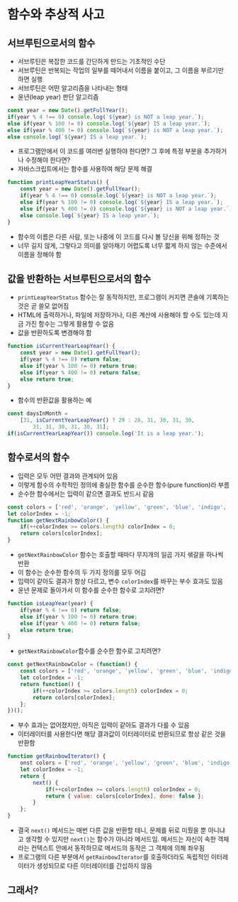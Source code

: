# 함수와 추상적 사고

## 서브루틴으로서의 함수
- 서브루틴은 복잡한 코드를 간단하게 만드는 기초적인 수단
- 서브루틴은 반복되는 작업의 일부를 떼어내서 이름을 붙이고, 그 이름을 부르기만 하면 실행
- 서브루틴은 어떤 알고리즘을 나타내는 형태
- 윤년(leap year) 판단 알고리즘
```javascript
const year = new Date().getFullYear();
if(year % 4 !== 0) console.log(`${year} is NOT a leap year.`);
else if(year % 100 != 0) console.log(`${year} IS a leap year.`);
else if(year % 400 != 0) console.log(`${year} is NOT a leap year.`);
else console.log(`${year} IS a leap year.`);
```
- 프로그램안에서 이 코드를 여러번 실행하야 한다면? 그 후에 특정 부분을 추가하거나 수정해야 한다면?
- 자바스크립트에서는 함수를 사용하여 해당 문제 해결
```javascript
function printLeapYearStatus() {
    const year = new Date().getFullYear();
    if(year % 4 !== 0) console.log(`${year} is NOT a leap year.`);
    else if(year % 100 != 0) console.log(`${year} IS a leap year.`);
    else if(year % 400 != 0) console.log(`${year} is NOT a leap year.`);
    else console.log(`${year} IS a leap year.`);
}
```
- 함수의 이름은 다른 사람, 또는 나중에 이 코드를 다시 볼 당신을 위해 정하는 것
- 너무 길지 않게, 그렇다고 의미를 알아채기 어렵도록 너무 짧게 하지 않는 수준에서 이름을 정해야 함

## 값을 반환하는 서브루틴으로서의 함수
- `printLeapYearStatus` 함수는 잘 동작하지만, 프로그램이 커지면 콘솔에 기록하는 것은 곧 쓸모 없어짐
- HTML에 출력하거나, 파일에 저장하거나, 다른 계산에 사용해야 할 수도 있는데 지금 가진 함수는 그렇게 활용할 수 없음
- 값을 반환하도록 변경해야 함
```javascript
function isCurrentYearLeapYear() {
    const year = new Date().getFullYear();
    if(year % 4 !== 0) return false;
    else if(year % 100 != 0) return true;
    else if(year % 400 != 0) return false;
    else return true;
}
```
- 함수의 반환값을 활용하는 예
```javascript
const daysInMonth = 
    [31, isCurrentYearLeapYear() ? 29 : 28, 31, 30, 31, 30, 
        31, 31, 30, 31, 30, 31];
if(isCurrentYearLeapYear()) console.log('It is a leap year.');
```

## 함수로서의 함수
- 입력은 모두 어떤 결과와 관계되어 있음
- 이렇게 함수의 수학적인 정의에 충실한 함수를 순수한 함수(pure function)라 부름
- 순수한 함수에서는 입력이 같으면 결과도 반드시 같음
```javascript
const colors = ['red', 'orange', 'yellow', 'green', 'blue', 'indigo', 'violet'];
let colorIndex = -1;
function getNextRainbowColor() {
    if(++colorIndex >= colors.length) colorIndex = 0;
    return colors[colorIndex];
}
```
- `getNextRainbowColor` 함수는 호출할 때마다 무지개의 일곱 가지 샊갈을 하나씩 반환
- 이 함수는 순수한 함수의 두 가지 정의를 모두 어김
- 입력이 같아도 결과가 항상 다르고, 변수 `colorIndex`를 바꾸는 부수 효과도 있음
- 윤년 문제로 돌아가서 이 함수를 순수한 함수로 고치려면?
```javascript
function isLeapYear(year) {
    if(year % 4 !== 0) return false;
    else if(year % 100 != 0) return true;
    else if(year % 400 != 0) return false;
    else return true;
}
```
- `getNextRainbowColor`함수를 순수한 함수로 고치려면?
```javascript
const getNextRainbowColor = (function() {
    const colors = ['red', 'orange', 'yellow', 'green', 'blue', 'indigo', 'violet'];
    let colorIndex = -1;
    return function() {
        if(++colorIndex >= colors.length) colorIndex = 0;
        return colors[colorIndex];
    };
})();
```
- 부수 효과는 없어졌지만, 아직은 입력이 같아도 결과가 다를 수 있음
- 이터레이터를 사용한다면 해당 결과값이 이터레이터로 반환되므로 항상 같은 것을 반환함
```javascript
function getRainbowIterator() {
    onst colors = ['red', 'orange', 'yellow', 'green', 'blue', 'indigo', 'violet'];
    let colorIndex = -1;
    return {
        next() {
            if(++colorIndex >= colors.length) colorIndex = 0;
            return { value: colors[colorIndex], done: false };
        }
    };
}
```
- 결국 `next()` 메서드는 매번 다른 값을 반환할 테니, 문제를 뒤로 미뤘을 뿐 아니냐고 생각할 수 있지만 `next()`는 함수가 아니라 메서드임. 메서드는 자신이 속한 객체라는 컨텍스트 안에서 동작하므로 메서드의 동작은 그 객체에 의해 좌우됨
- 프로그램의 다른 부분에서 `getRainbowIterator`를 호출하더라도 독립적인 이터레이터가 생성되므로 다른 이터레이터를 간섭하지 않음

## 그래서?



